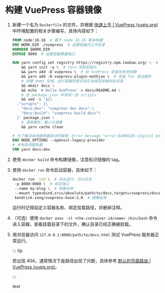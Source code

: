 # 构建 VuePress 容器镜像

1. 新建一个名为 `Dockerfile` 的文件，并根据 [快速上手 | VuePress (vuejs.org)](https://vuepress.vuejs.org/zh/guide/getting-started.html) 中环境配置的相关步骤编写，具体内容如下：

   ```dockerfile
   FROM node:18.16  # 基于 node 18.16 版本构建
   ENV WORK_DIR ./vuepress  # 设置容器内工作目录
   WORKDIR $WORK_DIR
   EXPOSE 8080  # 设置容器暴露端口
   
   RUN yarn config set registry https://registry.npm.taobao.org/ \  # Yarn 更换国内源
       && yarn init -y \  # Yarn 项目初始化
       && yarn add -D vuepress \  # 将 VuePress 安装为本地依赖
       && yarn add -D vuepress-plugin-mathjax \  # 安装 Tex 语法插件
       # 创建 demo 文档，运行容器时宿主机应当绑定挂载到此目录
       && mkdir docs \
       && echo '# Hello VuePress' > docs/README.md \
       # 在 package.json 中添加一些 scripts
       && sed -i '$i\
     ,"scripts": {\
       "docs:dev": "vuepress dev docs",\
       "docs:build": "vuepress build docs"\
     }' package.json \
       # 清除缓存，最小化镜像
       && yarn cache clean
   
   # 为了解决本地服务器启动时报错：Error message "error:0308010C:digital envelope routines::unsupported
   ENV NODE_OPTIONS --openssl-legacy-provider
   # 本地启动服务器
   CMD yarn docs:dev
   ```

2. 使用 `docker build` 命令构建镜像，注意标识镜像的 tag。

2. 使用 `docker run` 命令启动容器，具体如下：

   ```sh
   docker run -itd \  # 后台运行，可以交互
   	-p 8080:8080 \  # 绑定端口
   	--name my-blog \  # 容器名称
   	--mount type=bind,src=/absolute/path/to/docs,target=/vuepress/docs \  # 绑定挂载
   	kendrick-song/vuepress-base:2.0  # 镜像名称
   ```

   运行时记得自定义容器名称、绑定挂载路径，并删掉注释。

4. （可选）使用 `docker exec -it <the-container-id/name> /bin/bash` 命令进入容器，查看挂载目录下的文件，确认目录已经正确被挂载。

4. 用浏览器访问 `127.0.0.1:8080/path/to/docs.html` 测试 VuePress 服务器正常运行。

   ::: tip

   若出现 404，通常情况下是路径出现了问题，具体参考 [默认的页面路由 | VuePress (vuejs.org)](https://vuepress.vuejs.org/zh/guide/directory-structure.html#默认的页面路由)。

   :::
   
   test